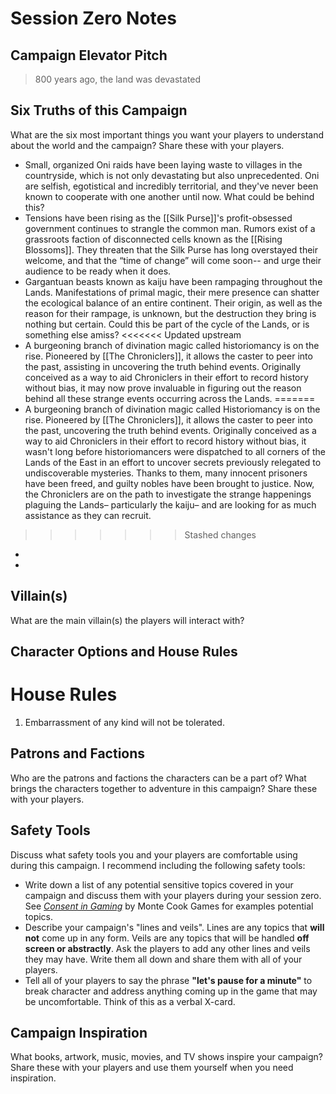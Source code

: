 # Session Zero Notes

## Campaign Elevator Pitch

> 800 years ago, the land was devastated 
## Six Truths of this Campaign

What are the six most important things you want your players to understand about the world and the campaign? Share these with your players.

- Small, organized Oni raids have been laying waste to villages in the countryside, which is not only devastating but also unprecedented. Oni are selfish, egotistical and incredibly territorial, and they've never been known to cooperate with one another until now. What could be behind this?
- Tensions have been rising as the [[Silk Purse]]'s profit-obsessed government continues to strangle the common man. Rumors exist of a grassroots faction of disconnected cells known as the [[Rising Blossoms]]. They threaten that the Silk Purse has long overstayed their welcome, and that the “time of change” will come soon-- and urge their audience to be ready when it does.
- Gargantuan beasts known as kaiju have been rampaging throughout the Lands. Manifestations of primal magic, their mere presence can shatter the ecological balance of an entire continent. Their origin, as well as the reason for their rampage, is unknown, but the destruction they bring is nothing but certain. Could this be part of the cycle of the Lands, or is something else amiss?
<<<<<<< Updated upstream
- A burgeoning branch of divination magic called historiomancy is on the rise. Pioneered by [[The Chroniclers]], it allows the caster to peer into the past, assisting in uncovering the truth behind events. Originally conceived as a way to aid Chroniclers in their effort to record history without bias, it may now prove invaluable in figuring out the reason behind all these strange events occurring across the Lands.
=======
- A burgeoning branch of divination magic called Historiomancy is on the rise. Pioneered by [[The Chroniclers]], it allows the caster to peer into the past, uncovering the truth behind events. Originally conceived as a way to aid Chroniclers in their effort to record history without bias, it wasn't long before historiomancers were dispatched to all corners of the Lands of the East in an effort to uncover secrets previously relegated to undiscoverable mysteries. Thanks to them, many innocent prisoners have been freed, and guilty nobles have been brought to justice. Now, the Chroniclers are on the path to investigate the strange happenings plaguing the Lands– particularly the kaiju– and are looking for as much assistance as they can recruit.
>>>>>>> Stashed changes
- 
- 

## Villain(s)

What are the main villain(s) the players will interact with?

## Character Options and House Rules

# House Rules

1. Embarrassment of any kind will not be tolerated. 
## Patrons and Factions

Who are the patrons and factions the characters can be a part of? What brings the characters together to adventure in this campaign? Share these with your players.

## Safety Tools

Discuss what safety tools you and your players are comfortable using during this campaign. I recommend including the following safety tools:

- Write down a list of any potential sensitive topics covered in your campaign and discuss them with your players during your session zero. See [*Consent in Gaming*](https://www.montecookgames.com/consent-in-gaming/) by Monte Cook Games for examples potential topics.
- Describe your campaign's "lines and veils". Lines are any topics that **will not** come up in any form. Veils are any topics that will be handled **off screen or abstractly**. Ask the players to add any other lines and veils they may have. Write them all down and share them with all of your players.
- Tell all of your players to say the phrase **"let's pause for a minute"** to break character and address anything coming up in the game that may be uncomfortable. Think of this as a verbal X-card.

## Campaign Inspiration

What books, artwork, music, movies, and TV shows inspire your campaign? Share these with your players and use them yourself when you need inspiration.